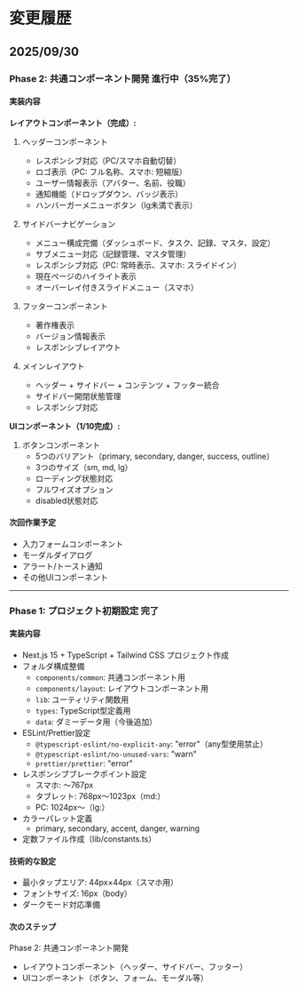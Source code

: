 # 変更履歴

## 2025/09/30

### Phase 2: 共通コンポーネント開発 進行中（35%完了）

#### 実装内容
**レイアウトコンポーネント（完成）:**
1. ヘッダーコンポーネント
   - レスポンシブ対応（PC/スマホ自動切替）
   - ロゴ表示（PC: フル名称、スマホ: 短縮版）
   - ユーザー情報表示（アバター、名前、役職）
   - 通知機能（ドロップダウン、バッジ表示）
   - ハンバーガーメニューボタン（lg未満で表示）

2. サイドバーナビゲーション
   - メニュー構成完備（ダッシュボード、タスク、記録、マスタ、設定）
   - サブメニュー対応（記録管理、マスタ管理）
   - レスポンシブ対応（PC: 常時表示、スマホ: スライドイン）
   - 現在ページのハイライト表示
   - オーバーレイ付きスライドメニュー（スマホ）

3. フッターコンポーネント
   - 著作権表示
   - バージョン情報表示
   - レスポンシブレイアウト

4. メインレイアウト
   - ヘッダー + サイドバー + コンテンツ + フッター統合
   - サイドバー開閉状態管理
   - レスポンシブ対応

**UIコンポーネント（1/10完成）:**
1. ボタンコンポーネント
   - 5つのバリアント（primary, secondary, danger, success, outline）
   - 3つのサイズ（sm, md, lg）
   - ローディング状態対応
   - フルワイズオプション
   - disabled状態対応

#### 次回作業予定
- 入力フォームコンポーネント
- モーダルダイアログ
- アラート/トースト通知
- その他UIコンポーネント

---

### Phase 1: プロジェクト初期設定 完了

#### 実装内容
- Next.js 15 + TypeScript + Tailwind CSS プロジェクト作成
- フォルダ構成整備
  - `components/common`: 共通コンポーネント用
  - `components/layout`: レイアウトコンポーネント用
  - `lib`: ユーティリティ関数用
  - `types`: TypeScript型定義用
  - `data`: ダミーデータ用（今後追加）
- ESLint/Prettier設定
  - `@typescript-eslint/no-explicit-any`: "error"（any型使用禁止）
  - `@typescript-eslint/no-unused-vars`: "warn"
  - `prettier/prettier`: "error"
- レスポンシブブレークポイント設定
  - スマホ: 〜767px
  - タブレット: 768px〜1023px（md:）
  - PC: 1024px〜（lg:）
- カラーパレット定義
  - primary, secondary, accent, danger, warning
- 定数ファイル作成（lib/constants.ts）

#### 技術的な設定
- 最小タップエリア: 44px×44px（スマホ用）
- フォントサイズ: 16px（body）
- ダークモード対応準備

#### 次のステップ
Phase 2: 共通コンポーネント開発
- レイアウトコンポーネント（ヘッダー、サイドバー、フッター）
- UIコンポーネント（ボタン、フォーム、モーダル等）